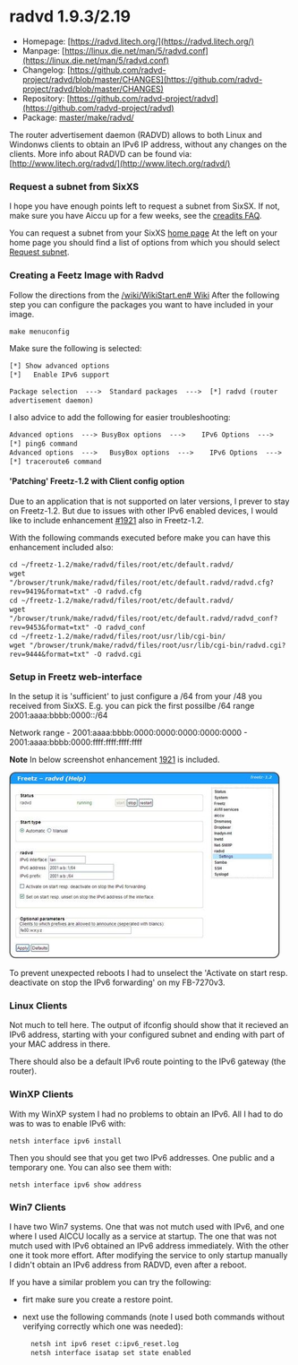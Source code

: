 # radvd 1.9.3/2.19
 - Homepage: [https://radvd.litech.org/](https://radvd.litech.org/)
 - Manpage: [https://linux.die.net/man/5/radvd.conf](https://linux.die.net/man/5/radvd.conf)
 - Changelog: [https://github.com/radvd-project/radvd/blob/master/CHANGES](https://github.com/radvd-project/radvd/blob/master/CHANGES)
 - Repository: [https://github.com/radvd-project/radvd](https://github.com/radvd-project/radvd)
 - Package: [master/make/radvd/](https://github.com/Freetz-NG/freetz-ng/tree/master/make/radvd/)

The router advertisement daemon (RADVD) allows to both Linux and
Windonws clients to obtain an IPv6 IP address, without any changes on
the clients.
More info about RADVD can be found via:
[http://www.litech.org/radvd/](http://www.litech.org/radvd/)

### Request a subnet from SixXS

I hope you have enough points left to request a subnet from SixSX.
If not, make sure you have Aiccu up for a few weeks, see the
[creadits
FAQ](http://www.sixxs.net/faq/account/?faq=credits).

You can request a subnet from your SixXS [home
page](https://www.sixxs.net/home/)
At the left on your home page you should find a list of options from
which you should select [Request
subnet](https://www.sixxs.net/home/requestsubnet/).

### Creating a Feetz Image with Radvd

Follow the directions from the [/wiki/WikiStart.en#
Wiki](../index.en.html#%20Wiki)
After the following step you can configure the packages you want to have
included in your image.

```
make menuconfig
```

Make sure the following is selected:

```
[*] Show advanced options
[*]   Enable IPv6 support
```

```
Package selection  --->  Standard packages  --->  [*] radvd (router advertisement daemon)
```

I also advice to add the following for easier troubleshooting:

```
Advanced options  ---> BusyBox options  --->    IPv6 Options  --->   [*] ping6 command
Advanced options  --->   BusyBox options  --->    IPv6 Options  --->   [*] traceroute6 command
```

#### 'Patching' Freetz-1.2 with Client config option

Due to an application that is not supported on later versions, I prever
to stay on Freetz-1.2.
But due to issues with other IPv6 enabled devices, I would like to
include enhancement [#1921](https://trac.boxmatrix.info/freetz-ng/ticket/1921) also in Freetz-1.2.

With the following commands executed before make you can have this
enhancement included also:

```
cd ~/freetz-1.2/make/radvd/files/root/etc/default.radvd/
wget "/browser/trunk/make/radvd/files/root/etc/default.radvd/radvd.cfg?rev=9419&format=txt" -O radvd.cfg
cd ~/freetz-1.2/make/radvd/files/root/etc/default.radvd/
wget "/browser/trunk/make/radvd/files/root/etc/default.radvd/radvd_conf?rev=9453&format=txt" -O radvd_conf
cd ~/freetz-1.2/make/radvd/files/root/usr/lib/cgi-bin/
wget "/browser/trunk/make/radvd/files/root/usr/lib/cgi-bin/radvd.cgi?rev=9444&format=txt" -O radvd.cgi
```

### Setup in Freetz web-interface

In the setup it is 'sufficient' to just configure a /64 from your /48
you received from SixXS. E.g. you can pick the first possilbe /64 range
2001:aaaa:bbbb:0000::/64

Network range - 2001:aaaa:bbbb:0000:0000:0000:0000:0000 -
2001:aaaa:bbbb:0000:ffff:ffff:ffff:ffff

**Note** In below screenshot enhancement [1921](https://trac.boxmatrix.info/freetz-ng/ticket/1921) is
included.

[![Howto setup radvd](../screenshots/236_md.jpg)](../screenshots/236.jpg)

To prevent unexpected reboots I had to unselect the 'Activate on start
resp. deactivate on stop the IPv6 forwarding' on my FB-7270v3.

### Linux Clients

Not much to tell here. The output of ifconfig should show that it
recieved an IPv6 address, starting with your configured subnet and
ending with part of your MAC address in there.

There should also be a default IPv6 route pointing to the IPv6 gateway
(the router).

### WinXP Clients

With my WinXP system I had no problems to obtain an IPv6. All I had to
do was to was to enable IPv6 with:

```
netsh interface ipv6 install
```

Then you should see that you get two IPv6 addresses. One public and a
temporary one.
You can also see them with:

```
netsh interface ipv6 show address
```

### Win7 Clients

I have two Win7 systems. One that was not mutch used with IPv6, and one
where I used AICCU locally as a service at startup.
The one that was not mutch used with IPv6 obtained an IPv6 address
immediately. With the other one it took more effort.
After modifying the service to only startup manually I didn't obtain an
IPv6 address from RADVD, even after a reboot.

If you have a similar problem you can try the following:

-   firt make sure you create a restore point.
-   next use the following commands (note I used both commands without
    verifying correctly which one was needed):

    ``` 
      netsh int ipv6 reset c:ipv6_reset.log
      netsh interface isatap set state enabled
    ```

